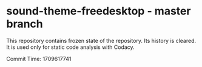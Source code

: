 # sound-theme-freedesktop - master branch

This repository contains frozen state of the repository.
Its history is cleared. It is used only for static code
analysis with Codacy.

Commit Time: 1709617741